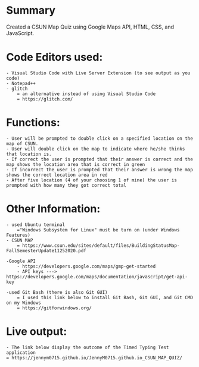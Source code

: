 # Summary
Created a CSUN Map Quiz using Google Maps API, HTML, CSS, and JavaScript.

# Code Editors used:
    - Visual Studio Code with Live Server Extension (to see output as you code)
    - Notepad++
    - glitch  
        = an alternative instead of using Visual Studio Code
        = https://glitch.com/

# Functions:
    - User will be prompted to double click on a specified location on the map of CSUN.
    - User will double click on the map to indicate where he/she thinks that location is.
    - If correct the user is prompted that their answer is correct and the map shows the location area that is correct in green
    - If incorrect the user is prompted that their answer is wrong the map shows the correct location area in red
    - After five location (4 of your choosing 1 of mine) the user is prompted with how many they got correct total

# Other Information:
    - used Ubuntu terminal
        ="Windows Subsystem for Linux" must be turn on (under Windows Features)
    - CSUN MAP
        = https://www.csun.edu/sites/default/files/BuildingStatusMap-FallSemesterUpdate11252020.pdf

    -Google API 
        - https://developers.google.com/maps/gmp-get-started
        - API keys ---> https://developers.google.com/maps/documentation/javascript/get-api-key

    -used Git Bash (there is also Git GUI)
        = I used this link below to install Git Bash, Git GUI, and Git CMD on my Windows
        = https://gitforwindows.org/ 

# Live output:
    - The link below display the outcome of the Timed Typing Test application
    = https://jennym0715.github.io/JennyM0715.github.io_CSUN_MAP_QUIZ/
